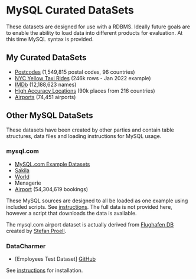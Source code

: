 # MySQL Curated DataSets

These datasets are designed for use with a RDBMS. Ideally future goals are to enable
the ability to load data into different products for evaluation.  At this time MySQL syntax is provided.

## My Curated DataSets
- [Postcodes](postcodes/README.md) (1,549,815 postal codes, 96 countries)
- [NYC Yellow Taxi Rides](nyc-taxi/README.md) (246k rows - Jan 2022 example)
- [IMDb](imdb/README.md) (12,188,623 names)
- [High Accuracy Locations](location/README.md) (90k places from 216 countries)
- [Airports](airport/README.md) (74,451 airports)

## Other MySQL DataSets

These datasets have been created by other parties and contain table structures, data files and loading instructions for MySQL usage.

### mysql.com
- [MySQL.com Example Datasets](https://dev.mysql.com/doc/index-other.html)
 - [Sakila](https://dev.mysql.com/doc/sakila/en/)
 - [World](https://dev.mysql.com/doc/world-setup/en/)
 - Menagerie
 - [Airport](https://dev.mysql.com/doc/airportdb/en/) (54,304,619 bookings)

These MySQL sources are designed to all be loaded as one example using included scripts. See [instructions](mysql.com/README.md). The full data is not provided here, however a script that downloads the data is available.

The mysql.com airport dataset is actually derived from [Flughafen DB](https://github.com/stefanproell/flughafendb/) created by [Stefan Proell](https://www.stefanproell.at/).

### DataCharmer
  - [Employees Test Dataset] [GitHub](https://github.com/datacharmer/test_db)

See [instructions](datacharmer/README.md) for installation.

